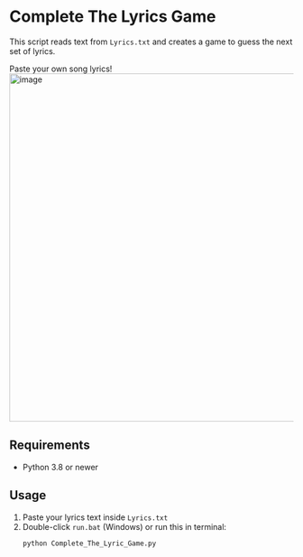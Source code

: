 # Complete The Lyrics Game
This script reads text from `Lyrics.txt` and creates a game to guess the next set of lyrics.

Paste your own song lyrics!
<img width="906" height="617" alt="image" src="https://github.com/user-attachments/assets/316cc9e6-529f-4666-85c2-893160006f55" />

## Requirements
- Python 3.8 or newer

## Usage
1. Paste your lyrics text inside `Lyrics.txt`
2. Double-click `run.bat` (Windows) or run this in terminal:
   ```bash
   python Complete_The_Lyric_Game.py
